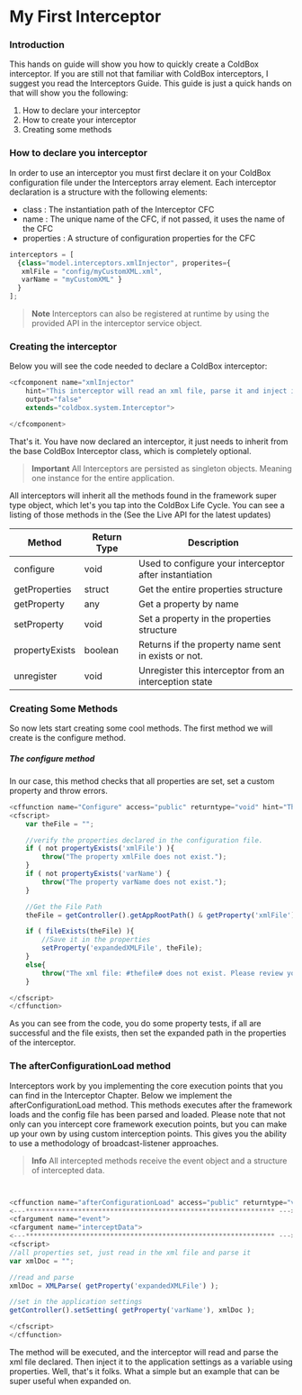 # My First Interceptor

### Introduction

This hands on guide will show you how to quickly create a ColdBox interceptor. If you are still not that familiar with ColdBox interceptors, I suggest you read the Interceptors Guide. This guide is just a quick hands on that will show you the following:

1. How to declare your interceptor
2. How to create your interceptor
3. Creating some methods

### How to declare you interceptor

In order to use an interceptor you must first declare it on your ColdBox configuration file under the Interceptors array element. Each interceptor declaration is a structure with the following elements:

* class : The instantiation path of the Interceptor CFC
* name : The unique name of the CFC, if not passed, it uses the name of the CFC
* properties : A structure of configuration properties for the CFC

```js
interceptors = [
  {class="model.interceptors.xmlInjector", properites={
   xmlFile = "config/myCustomXML.xml",
   varName = "myCustomXML" }
  }
];
```

> **Note** Interceptors can also be registered at runtime by using the provided API in the interceptor service object.

### Creating the interceptor

Below you will see the code needed to declare a ColdBox interceptor:

```js
<cfcomponent name="xmlInjector"
	hint="This interceptor will read an xml file, parse it and inject it to the settings."
	output="false"
	extends="coldbox.system.Interceptor">

</cfcomponent>
```

That's it. You have now declared an interceptor, it just needs to inherit from the base ColdBox Interceptor class, which is completely optional.

> **Important**  All Interceptors are persisted as singleton objects. Meaning one instance for the entire application.

All interceptors will inherit all the methods found in the framework super type object, which let's you tap into the ColdBox Life Cycle. You can see a listing of those methods in the (See the Live API for the latest updates)

|Method|Return Type|Description|
|--|--|--|
|configure|void|Used to configure your interceptor after instantiation|
|getProperties|struct|Get the entire properties structure|
|getProperty|any|Get a property by name|
|setProperty |void|Set a property in the properties structure |
|propertyExists |boolean|Returns if the property name sent in exists or not. |
|unregister|void|Unregister this interceptor from an interception state |

### Creating Some Methods

So now lets start creating some cool methods. The first method we will create is the configure method.

##### The configure method

In our case, this method checks that all properties are set, set a custom property and throw errors.

```js
<cffunction name="Configure" access="public" returntype="void" hint="This is the configuration method for your interceptor" output="false" >
<cfscript>
	var theFile = "";

	//verify the properties declared in the configuration file.
	if ( not propertyExists('xmlFile') ){
		throw("The property xmlFile does not exist.");
	}
	if ( not propertyExists('varName') {
		throw("The property varName does not exist.");
	}

	//Get the File Path
	theFile = getController().getAppRootPath() & getProperty('xmlFile');

	if ( fileExists(theFile) ){
		//Save it in the properties
		setProperty('expandedXMLFile', theFile);
	}
	else{
		throw("The xml file: #thefile# does not exist. Please review your paths");
	}

</cfscript>
</cffunction>
```

As you can see from the code, you do some property tests, if all are successful and the file exists, then set the expanded path in the properties of the interceptor.

### The afterConfigurationLoad method

Interceptors work by you implementing the core execution points that you can find in the Interceptor Chapter. Below we implement the afterConfigurationLoad method. This methods executes after the framework loads and the config file has been parsed and loaded. Please note that not only can you intercept core framework execution points, but you can make up your own by using custom interception points. This gives you the ability to use a methodology of broadcast-listener approaches.

> **Info** All intercepted methods receive the event object and a structure of intercepted data.

```js


<cffunction name="afterConfigurationLoad" access="public" returntype="void" hint="Executes after the framework and application configuration loads, but before the aspects get configured. " output="false" >
<---************************************************************** --->
<cfargument name="event">
<cfargument name="interceptData">
<---************************************************************** --->
<cfscript>
//all properties set, just read in the xml file and parse it
var xmlDoc = "";

//read and parse
xmlDoc = XMLParse( getProperty('expandedXMLFile') );

//set in the application settings
getController().setSetting( getProperty('varName'), xmlDoc );

</cfscript>
</cffunction>
```

The method will be executed, and the interceptor will read and parse the xml file declared. Then inject it to the application settings as a variable using properties. Well, that's it folks. What a simple but an example that can be super useful when expanded on.
